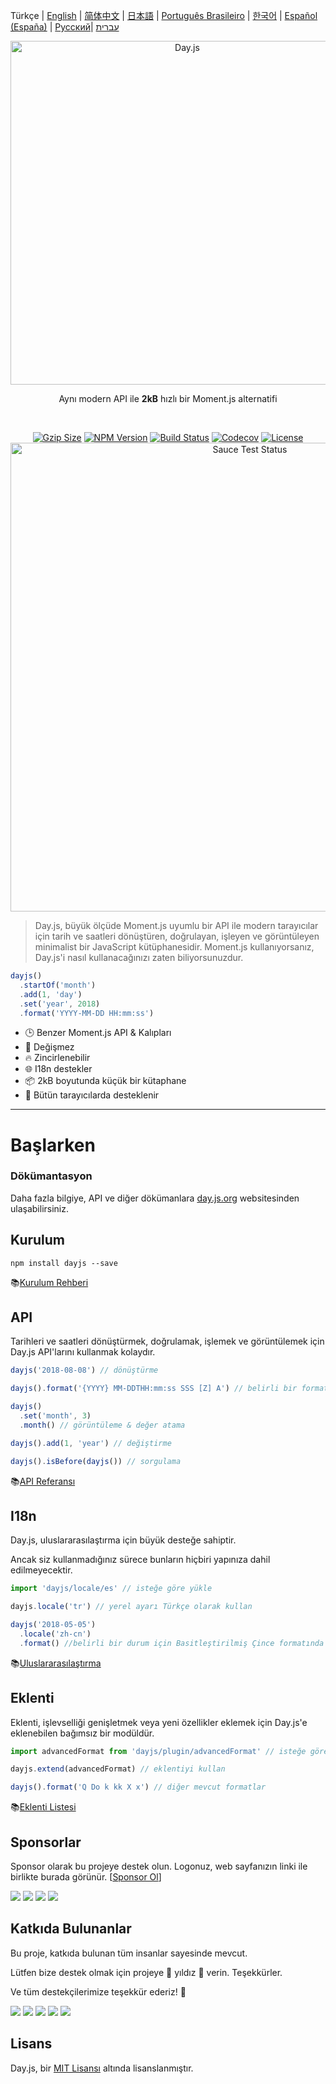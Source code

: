 Türkçe | [English](../../README.md) | [简体中文](../zh-cn/README.zh-CN.md) | [日本語](../ja/README-ja.md) | [Português Brasileiro](../pt-br/README-pt-br.md) | [한국어](../ko/README-ko.md) | [Español (España)](../es-es/README-es-es.md) | [Русский](../ru/README-ru.md)| [עברית](./docs/he/README-he.md)

<p align="center"><a href="https://day.js.org/" target="_blank" rel="noopener noreferrer"><img width="550"
                                                                             src="https://user-images.githubusercontent.com/17680888/39081119-3057bbe2-456e-11e8-862c-646133ad4b43.png"
                                                                             alt="Day.js"></a></p>
<p align="center">Aynı modern API ile <b>2kB</b> hızlı bir Moment.js alternatifi</p>
<br>
<p align="center">
    <a href="https://unpkg.com/dayjs/dayjs.min.js"><img
            src="https://img.badgesize.io/https://unpkg.com/dayjs/dayjs.min.js?compression=gzip&style=flat-square"
            alt="Gzip Size"></a>
    <a href="https://www.npmjs.com/package/dayjs"><img src="https://img.shields.io/npm/v/dayjs.svg?style=flat-square&colorB=51C838"
                                                       alt="NPM Version"></a>
    <a href="https://github.com/iamkun/dayjs/actions/workflows/check.yml"><img
            src="https://github.com/iamkun/dayjs/actions/workflows/check.yml/badge.svg" alt="Build Status"></a>
    <a href="https://codecov.io/gh/iamkun/dayjs"><img
            src="https://img.shields.io/codecov/c/github/iamkun/dayjs/master.svg?style=flat-square" alt="Codecov"></a>
    <a href="https://github.com/iamkun/dayjs/blob/master/LICENSE"><img
            src="https://img.shields.io/badge/license-MIT-brightgreen.svg?style=flat-square" alt="License"></a>
    <br>
    <a href="https://saucelabs.com/u/dayjs">
        <img width="750" src="https://user-images.githubusercontent.com/17680888/40040137-8e3323a6-584b-11e8-9dba-bbe577ee8a7b.png" alt="Sauce Test Status">
    </a>
</p>

> Day.js, büyük ölçüde Moment.js uyumlu bir API ile modern tarayıcılar için tarih ve saatleri dönüştüren, doğrulayan, işleyen ve görüntüleyen minimalist bir JavaScript kütüphanesidir. Moment.js kullanıyorsanız, Day.js'i nasıl kullanacağınızı zaten biliyorsunuzdur.

```js
dayjs()
  .startOf('month')
  .add(1, 'day')
  .set('year', 2018)
  .format('YYYY-MM-DD HH:mm:ss')
```

- 🕒 Benzer Moment.js API & Kalıpları
- 💪 Değişmez
- 🔥 Zincirlenebilir
- 🌐 I18n destekler
- 📦 2kB boyutunda küçük bir kütaphane
- 👫 Bütün tarayıcılarda desteklenir

---

# Başlarken

### Dökümantasyon

Daha fazla bilgiye, API ve diğer dökümanlara [day.js.org](https://day.js.org/) websitesinden ulaşabilirsiniz.

## Kurulum

```console
npm install dayjs --save
```

📚[Kurulum Rehberi](https://day.js.org/docs/en/installation/installation)

## API

Tarihleri ve saatleri dönüştürmek, doğrulamak, işlemek ve görüntülemek için Day.js API'larını kullanmak kolaydır.

```javascript
dayjs('2018-08-08') // dönüştürme

dayjs().format('{YYYY} MM-DDTHH:mm:ss SSS [Z] A') // belirli bir formatta görüntüleme

dayjs()
  .set('month', 3)
  .month() // görüntüleme & değer atama

dayjs().add(1, 'year') // değiştirme

dayjs().isBefore(dayjs()) // sorgulama
```

📚[API Referansı](https://day.js.org/docs/en/parse/parse)

## I18n

Day.js, uluslararasılaştırma için büyük desteğe sahiptir.

Ancak siz kullanmadığınız sürece bunların hiçbiri yapınıza dahil edilmeyecektir.

```javascript
import 'dayjs/locale/es' // isteğe göre yükle

dayjs.locale('tr') // yerel ayarı Türkçe olarak kullan

dayjs('2018-05-05')
  .locale('zh-cn')
  .format() //belirli bir durum için Basitleştirilmiş Çince formatında görüntüleme
```

📚[Uluslararasılaştırma](https://day.js.org/docs/en/i18n/i18n)

## Eklenti

Eklenti, işlevselliği genişletmek veya yeni özellikler eklemek için Day.js'e eklenebilen bağımsız bir modüldür.

```javascript
import advancedFormat from 'dayjs/plugin/advancedFormat' // isteğe göre yükle

dayjs.extend(advancedFormat) // eklentiyi kullan

dayjs().format('Q Do k kk X x') // diğer mevcut formatlar
```

📚[Eklenti Listesi](https://day.js.org/docs/en/plugin/plugin)

## Sponsorlar

Sponsor olarak bu projeye destek olun. Logonuz, web sayfanızın linki ile birlikte burada görünür. [[Sponsor Ol](https://opencollective.com/dayjs#sponsor)]

<a href="https://opencollective.com/dayjs/sponsor/0/website" target="_blank"><img src="https://opencollective.com/dayjs/sponsor/0/avatar.svg"></a>
<a href="https://opencollective.com/dayjs/sponsor/1/website" target="_blank"><img src="https://opencollective.com/dayjs/sponsor/1/avatar.svg"></a>
<a href="https://opencollective.com/dayjs/sponsor/2/website" target="_blank"><img src="https://opencollective.com/dayjs/sponsor/2/avatar.svg"></a>
<a href="https://opencollective.com/dayjs/sponsor/3/website" target="_blank"><img src="https://opencollective.com/dayjs/sponsor/3/avatar.svg"></a>

## Katkıda Bulunanlar

Bu proje, katkıda bulunan tüm insanlar sayesinde mevcut.

Lütfen bize destek olmak için projeye 💖 yıldız 💖 verin. Teşekkürler.

Ve tüm destekçilerimize teşekkür ederiz! 🙏

<a href="https://opencollective.com/dayjs/backer/0/website?requireActive=false" target="_blank"><img src="https://opencollective.com/dayjs/backer/0/avatar.svg?requireActive=false"></a>
<a href="https://opencollective.com/dayjs/backer/1/website?requireActive=false" target="_blank"><img src="https://opencollective.com/dayjs/backer/1/avatar.svg?requireActive=false"></a>
<a href="https://opencollective.com/dayjs/backer/2/website?requireActive=false" target="_blank"><img src="https://opencollective.com/dayjs/backer/2/avatar.svg?requireActive=false"></a>
<a href="https://opencollective.com/dayjs/backer/3/website?requireActive=false" target="_blank"><img src="https://opencollective.com/dayjs/backer/3/avatar.svg?requireActive=false"></a>
<a href="https://opencollective.com/dayjs#backers" target="_blank"><img src="https://opencollective.com/dayjs/contributors.svg?width=890" /></a>

## Lisans

Day.js, bir [MIT Lisansı](../../LICENSE) altında lisanslanmıştır.

